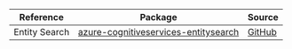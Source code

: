 | Reference | Package | Source |
|---|---|---|
|Entity Search|[azure-cognitiveservices-entitysearch](https://repo1.maven.org/maven2/com/microsoft/azure/cognitiveservices/azure-cognitiveservices-entitysearch)|[GitHub](https://github.com/Azure/azure-sdk-for-java)|
